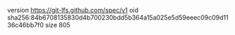 version https://git-lfs.github.com/spec/v1
oid sha256:84b6708135830d4b700230bdd5b364a15a025e5d59eeec09c09d1136c46bb7f0
size 805
